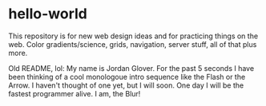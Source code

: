 # hello-world
This repository is for new web design ideas and for practicing things on the web. Color gradients/science, grids, navigation, server stuff, all of that plus more.


Old README, lol:
My name is Jordan Glover. For the past 5 seconds I have been thinking of a cool monologoue intro sequence like the Flash or the Arrow. I haven't thought of one yet, but I will soon. One day I will be the fastest programmer alive. I am, the Blur!
